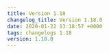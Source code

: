 ```yaml
---
title: Version 1.18
changelog_title: Version 1.18.0
date: 2020-01-22 13:18:57 +0000
tags: changelogs 1.18
version: 1.18.0
---
```

<script src="https://gist.github.com/spinnaker-release/6d9ebdbd548d72bec49c56442d2551d0.js"/>
